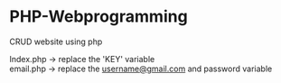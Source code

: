 # PHP-Webprogramming
CRUD website using php

Index.php -> replace the 'KEY' variable    
email.php -> replace the username@gmail.com and password variable
